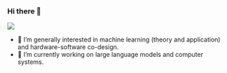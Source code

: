 <!-- <img src="https://visitor-badge.glitch.me/badge?page_id=https://github.com/NiuJ1ao/NiuJ1ao" alt="visitor badge"/>   -->

### Hi there 👋
![](https://github-readme-stats.vercel.app/api?username=NiuJ1ao&theme=github_dark&show_icons=true)

<!--
**NiuJ1ao/NiuJ1ao** is a ✨ _special_ ✨ repository because its `README.md` (this file) appears on your GitHub profile.

Here are some ideas to get you started:

- 🔭 I’m currently working on ...
- 🌱 I’m currently learning ...
- 👯 I’m looking to collaborate on ...
- 🤔 I’m looking for help with ...
- 💬 Ask me about ...
- 📫 How to reach me: ...
- 😄 Pronouns: ...
- ⚡ Fun fact: ...
-->
- 🌱 I’m generally interested in machine learning (theory and application) and hardware-software co-design.
- 🔭 I’m currently working on large language models and computer systems.
